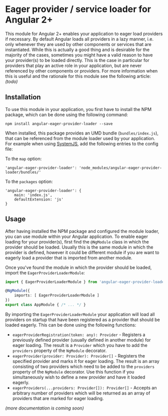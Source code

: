 # Eager provider / service loader for Angular 2+

This module for Angular 2+ enables your application to eager load providers if necessary.
By default Angular loads all providers in a lazy manner, i.e. only whenever they are used by other components or
services that are instantiated.
While this is actually a good thing and is desirable for the majority of the cases, sometimes you might have a valid
reason to have your provider(s) to be loaded directly.
This is the case in particular for providers that play an active role in your application, but are never referenced by
other components or providers.
For more information when this is useful and the rationale for this module see the following article: _(todo)_

## Installation

To use this module in your application, you first have to install the NPM package, which can be done using the following
command:

```
npm install angular-eager-provider-loader --save
```

When installed, this package provides an UMD bundle (`bundles/index.js`), that can be referenced from the module loader
used by your application.
For example when using [SystemJS](https://github.com/systemjs/systemjs/), add the following entries to the config file:

To the `map` option:
```
'angular-eager-provider-loader': 'node_modules/angular-eager-provider-loader/bundles/'
```

To the `packages` option:
```
'angular-eager-provider-loader': {
    main: 'index.js',
    defaultExtension: 'js'
}
```

## Usage

After having installed the NPM package and configured the module loader, you can use module within your Angular
application.
To enable eager loading for your provider(s), first find the `@NgModule` class in which the provider should be loaded.
Usually this is the same module in which the provider is defined, however it could be different module if you are
want to eagerly load a provider that is imported from another module.

Once you've found the module in which the provider should be loaded, import the `EagerProviderLoaderModule`:

```TypeScript
import { EagerProviderLoaderModule } from 'angular-eager-provider-loader';

@NgModule({
	imports: [ EagerProviderLoaderModule ]
})
export class AppModule { /* ... */ }
```

By importing the `EagerProviderLoaderModule` your application will load all providers on startup that have been
registered as a provider that should be loaded eagerly.
This can be done using the following functions:

* `eagerProviderRegistration(token: any): Provider` - Registers a previously defined provider (usually defined in
another module) for eager loading.
The result is a `Provider` which you have to add the `providers` property of the `NgModule` decorator.
* `eagerProvider(provider: Provider): Provider[]` - Registers the specified provider and marks it for eager loading. The
result is an array consisting of two providers which need to be added to the `providers` property of the `NgModule`
decorator. Use this function if you simultaneously wish to define a new provider and have it loaded eagerly.
* `eagerProviders(...providers: Provider[]): Provider[]` - Accepts an arbitrary number of providers which will be
returned as an array of providers that are marked for eager loading.

_(more documentation is coming soon)_